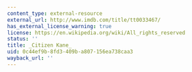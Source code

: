 ```yaml
---
content_type: external-resource
external_url: http://www.imdb.com/title/tt0033467/
has_external_license_warning: true
license: https://en.wikipedia.org/wiki/All_rights_reserved
status: ''
title: _Citizen Kane_
uid: 0c44ef9b-8fd3-409b-a807-156ea738caa3
wayback_url: ''
---
```

